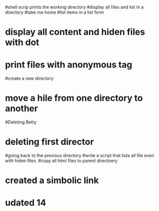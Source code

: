 #shell scrip prints the working directory
#display all files and list in a directory
#take me home
#list items in a list form
# display all content and hiden files with dot
# print files with anonymous tag
#create a new directory
# move a hile from one directory to another
#Deleting Betty
# deleting first director
#going back to the previous directory
#write a script that lista all file even with hiden files.
#copy all html files to parent directoery
# created a simbolic link
# udated 14
